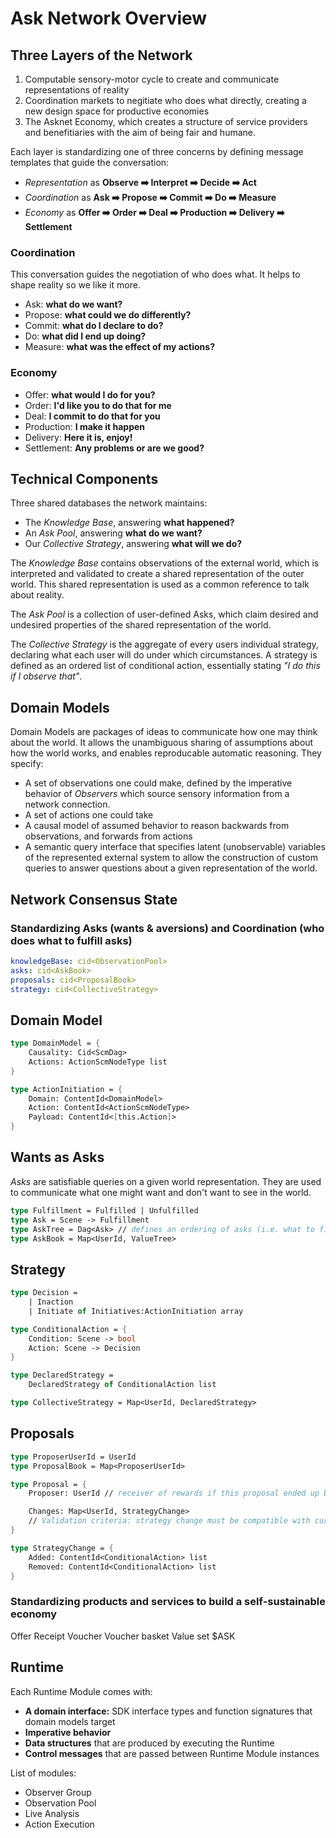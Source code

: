 # Ask Network Overview

## Three Layers of the Network

1. Computable sensory-motor cycle to create and communicate representations of reality
2. Coordination markets to negitiate who does what directly, creating a new design space for productive economies
3. The Asknet Economy, which creates a structure of service providers and benefitiaries with the aim of being fair and humane.

Each layer is standardizing one of three concerns by defining message templates that guide the conversation:

- _Representation_ as **Observe ➡️ Interpret ➡️ Decide ➡️ Act**
- _Coordination_ as **Ask ➡️ Propose ➡️ Commit ➡️ Do ➡️ Measure**
- _Economy_ as **Offer ➡️ Order ➡️ Deal ➡️ Production ➡️ Delivery ➡️ Settlement**

### Coordination

This conversation guides the negotiation of who does what. It helps to shape reality so we like it more.

- Ask: **what do we want?**
- Propose: **what could we do differently?**
- Commit: **what do I declare to do?**
- Do: **what did I end up doing?**
- Measure: **what was the effect of my actions?**

### Economy

- Offer: **what would I do for you?**
- Order: **I'd like you to do that for me**
- Deal: **I commit to do that for you**
- Production: **I make it happen**
- Delivery: **Here it is, enjoy!**
- Settlement: **Any problems or are we good?**

## Technical Components

Three shared databases the network maintains:

- The _Knowledge Base_, answering **what happened?**
- An _Ask Pool_, answering **what do we want?**
- Our _Collective Strategy_, answering **what will we do?**

The _Knowledge Base_ contains observations of the external world, which is interpreted and validated to create a shared representation of the outer world. This shared representation is used as a common reference to talk about reality.

The _Ask Pool_ is a collection of user-defined Asks, which claim desired and undesired properties of the shared representation of the world.

The _Collective Strategy_ is the aggregate of every users individual strategy, declaring what each user will do under which circumstances. A strategy is defined as an ordered list of conditional action, essentially stating _"I do this if I observe that"_.

## Domain Models

Domain Models are packages of ideas to communicate how one may think about the world. It allows the unambiguous sharing of assumptions about how the world works, and enables reproducable automatic reasoning. They specify:

- A set of observations one could make, defined by the imperative behavior of _Observers_ which source sensory information from a network connection.
- A set of actions one could take
- A causal model of assumed behavior to reason backwards from observations, and forwards from actions
- A semantic query interface that specifies latent (unobservable) variables of the represented external system to allow the construction of custom queries to answer questions about a given representation of the world.

## Network Consensus State

### Standardizing Asks (wants & aversions) and Coordination (who does what to fulfill asks)

```yaml
knowledgeBase: cid<ObservationPool>
asks: cid<AskBook>
proposals: cid<ProposalBook>
strategy: cid<CollectiveStrategy>
```

## Domain Model

```fsharp
type DomainModel = {
    Causality: Cid<ScmDag>
    Actions: ActionScmNodeType list
}

type ActionInitiation = {
    Domain: ContentId<DomainModel>
    Action: ContentId<ActionScmNodeType>
    Payload: ContentId<[this.Action]>
}
```

## Wants as Asks

_Asks_ are satisfiable queries on a given world representation. They are used to communicate what one might want and don't want to see in the world.

```fsharp
type Fulfillment = Fulfilled | Unfulfilled
type Ask = Scene -> Fulfillment
type AskTree = Dag<Ask> // defines an ordering of asks (i.e. what to fill first, limit-like)
type AskBook = Map<UserId, ValueTree>
```

## Strategy

```fsharp
type Decision =
    | Inaction
    | Initiate of Initiatives:ActionInitiation array

type ConditionalAction = {
    Condition: Scene -> bool
    Action: Scene -> Decision
}

type DeclaredStrategy =
    DeclaredStrategy of ConditionalAction list

type CollectiveStrategy = Map<UserId, DeclaredStrategy>
```

## Proposals

```fsharp
type ProposerUserId = UserId
type ProposalBook = Map<ProposerUserId>

type Proposal = {
    Proposer: UserId // receiver of rewards if this proposal ended up being (1) accepted or (2) realized value to someone (=filled Asks)

    Changes: Map<UserId, StrategyChange>
    // Validation criteria: strategy change must be compatible with currently declared strategy of the UserId
}

type StrategyChange = {
    Added: ContentId<ConditionalAction> list
    Removed: ContentId<ConditionalAction> list
}
```

### Standardizing products and services to build a self-sustainable economy

Offer
Receipt
Voucher
Voucher basket
Value set
$ASK



## Runtime

Each Runtime Module comes with:

- **A domain interface:** SDK interface types and function signatures that domain models target
- **Imperative behavior**
- **Data structures** that are produced by executing the Runtime
- **Control messages** that are passed between Runtime Module instances

List of modules:

- Observer Group
- Observation Pool
- Live Analysis
- Action Execution
